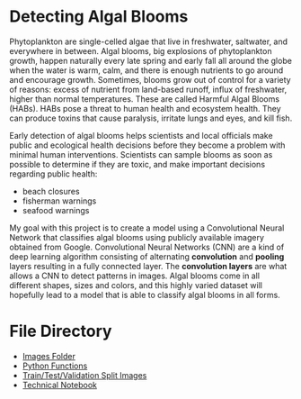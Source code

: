 # Detecting Algal Blooms

Phytoplankton are single-celled algae that live in freshwater, saltwater, and everywhere in between. Algal blooms, big explosions of phytoplankton growth, happen naturally every late spring and early fall all around the globe when the water is warm, calm, and there is enough nutrients to go around and encourage growth. Sometimes, blooms grow out of control for a variety of reasons: excess of nutrient from land-based runoff, influx of freshwater, higher than normal temperatures. These are called Harmful Algal Blooms (HABs). HABs pose a threat to human health and ecosystem health. They can produce toxins that cause paralysis, irritate lungs and eyes, and kill fish. 

Early detection of algal blooms helps scientists and local officials make public and ecological health decisions before they become a problem with minimal human interventions. Scientists can sample blooms as soon as possible to determine if they are toxic, and make important decisions regarding public health: 
  - beach closures
  - fisherman warnings 
  - seafood warnings  
  
My goal with this project is to create a model using a Convolutional Neural Network that classifies algal blooms using publicly available imagery obtained from Google. Convolutional Neural Networks (CNN) are a kind of deep learning algorithm consisting of alternating **convolution** and **pooling** layers resulting in a fully connected layer. The **convolution layers** are what allows a CNN to detect patterns in images. Algal blooms come in all different shapes, sizes and colors, and this highly varied dataset will hopefully lead to a model that is able to classify algal blooms in all forms. 

# File Directory
- [Images Folder](https://github.com/dalayne95/harmful-algal-bloom-detection/tree/master/images)
- [Python Functions](https://github.com/dalayne95/harmful-algal-bloom-detection/tree/master/python_files)
- [Train/Test/Validation Split Images](https://github.com/dalayne95/harmful-algal-bloom-detection/tree/master/split)
- [Technical Notebook](https://github.com/dalayne95/harmful-algal-bloom-detection/blob/master/technical_notebook.ipynb)

